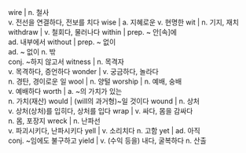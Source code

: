 wire	| n. 철사<br/>v. 전선을 연결하다, 전보를 치다
wise	| a. 지혜로운 v. 현명한
wit	| n. 기지, 재치
withdraw	| v. 철회다, 물러나다
within	| prep. ~ 안[속]에<br/>ad. 내부에서
without	| prep. ~ 없이<br/>ad. ~ 없이 n. 밖<br/>conj. ~하지 않고서
witness	| n. 목격자<br/>v. 목격하다, 증언하다
wonder	| v. 궁금하다, 놀라다<br/>n. 경탄, 경이로운 일
wool	| n. 양털
worship	| n. 예배, 숭배<br/>v. 예배하다
worth	| a. ~의 가치가 있는<br/>n. 가치(재산)
would	| (will의 과거형)~일 것이다
wound	| n. 상처<br/>v. 상처(상처)를 입히다, 상처를 입다
wrap	| v. 싸다, 몸을 감싸다<br/>n. 몸, 포장지
wreck	| n. 난파선<br/>v. 파괴시키다, 난파시키다
yell	| v. 소리치다 n. 고함
yet	| ad. 아직<br/>conj. ~임에도 불구하고
yield	| v. (수익 등을) 내다, 굴복하다 n. 산출
